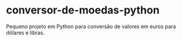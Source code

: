 # conversor-de-moedas-python
Pequeno projeto em Python para conversão de valores em euros para dólares e libras.
